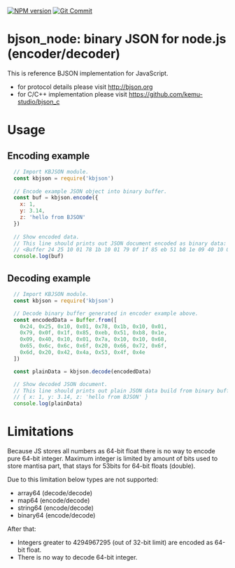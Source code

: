 [![NPM version](http://img.shields.io/npm/v/@kmu/bjson_node?style=flat)](https://npmjs.org/package/@kmu/bjson_node)
[![Git Commit](https://img.shields.io/github/last-commit/kemu-studio/bjson_node?style=flat)](https://github.com/kemu-studio/bjson_node/commits/master)
<!-- [![Git Releases](https://img.shields.io/github/release/kemu-studio/bjson_node?style=flat)](https://github.com/kemu-studio/bjson_node/releases) -->
<!-- [![CircleCI](https://circleci.com/gh/yosheeck/bb_code_2.svg?style=svg)](https://app.circleci.com/pipelines/github/yosheeck/bb_code_2) -->

# bjson_node: binary JSON for node.js (encoder/decoder)
This is reference BJSON implementation for JavaScript.
- for protocol details please visit http://bjson.org
- for C/C++ implementation please visit https://github.com/kemu-studio/bjson_c

# Usage
## Encoding example
```javascript
  // Import KBJSON module.
  const kbjson = require('kbjson')
  
  // Encode example JSON object into binary buffer.
  const buf = kbjson.encode({
    x: 1,
    y: 3.14,
    z: 'hello from BJSON'
  })
  
  // Show encoded data.
  // This line should prints out JSON document encoded as binary data:
  // <Buffer 24 25 10 01 78 1b 10 01 79 0f 1f 85 eb 51 b8 1e 09 40 10 01 7a 10 10 68 65 6c 6c 6f 20 66 72 6f 6d 20 42 4a 53 4f 4e>
  console.log(buf)
```

## Decoding example
```javascript
  // Import KBJSON module.
  const kbjson = require('kbjson')

  // Decode binary buffer generated in encoder example above.
  const encodedData = Buffer.from([
    0x24, 0x25, 0x10, 0x01, 0x78, 0x1b, 0x10, 0x01,
    0x79, 0x0f, 0x1f, 0x85, 0xeb, 0x51, 0xb8, 0x1e,
    0x09, 0x40, 0x10, 0x01, 0x7a, 0x10, 0x10, 0x68,
    0x65, 0x6c, 0x6c, 0x6f, 0x20, 0x66, 0x72, 0x6f,
    0x6d, 0x20, 0x42, 0x4a, 0x53, 0x4f, 0x4e
  ])

  const plainData = kbjson.decode(encodedData)

  // Show decoded JSON document.
  // This line should prints out plain JSON data build from binary buffer:
  // { x: 1, y: 3.14, z: 'hello from BJSON' }
  console.log(plainData)
```

# Limitations
Because JS stores all numbers as 64-bit float there is no way to encode
pure 64-bit integer. Maximum integer is limited by amount of bits used to
store mantisa part, that stays for 53bits for 64-bit floats (double).

Due to this limitation below types are not supported:

- array64 (decode/decode)
- map64 (encode/decode)
- string64 (encode/decode)
- binary64 (encode/decode)

After that:
- Integers greater to 4294967295 (out of 32-bit limit) are encoded as 64-bit float.
- There is no way to decode 64-bit integer.
